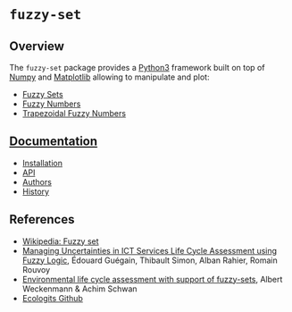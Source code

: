 # `fuzzy-set`
## Overview

The `fuzzy-set` package provides a [Python3](https://www.python.org/downloads/) framework built on top of [Numpy](https://numpy.org/) and [Matplotlib](https://matplotlib.org/) allowing to manipulate and plot:

* [Fuzzy Sets](https://fuzzy-set.readthedocs.io/en/latest/fuzzy_set.fuzzy_set.html)
* [Fuzzy Numbers](https://fuzzy-set.readthedocs.io/en/latest/fuzzy_set.fuzzy_number.html)
* [Trapezoidal Fuzzy Numbers](https://fuzzy-set.readthedocs.io/en/latest/fuzzy_set.fuzzy_set.html)

## [Documentation](https://fuzzy-set.readthedocs.io/en/latest/)

* [Installation](https://fuzzy-set.readthedocs.io/en/latest/installation.html)
* [API](https://fuzzy-set.readthedocs.io/en/latest/api/index.html)
* [Authors](https://fuzzy-set.readthedocs.io/en/latest/authors.html)
* [History](https://fuzzy-set.readthedocs.io/en/latest/history.html)

## References

* [Wikipedia: Fuzzy set](https://en.wikipedia.org/wiki/Fuzzy_set) 
* [Managing Uncertainties in ICT Services Life Cycle Assessment using Fuzzy Logic](https://hal.science/hal-04532041/), Édouard Guégain, Thibault Simon, Alban Rahier, Romain Rouvoy
* [Environmental life cycle assessment with support of fuzzy-sets](https://link.springer.com/article/10.1007/BF02977589), Albert Weckenmann & Achim Schwan
* [Ecologits Github](https://github.com/genai-impact/ecologits/tree/main/ecologits/data)

